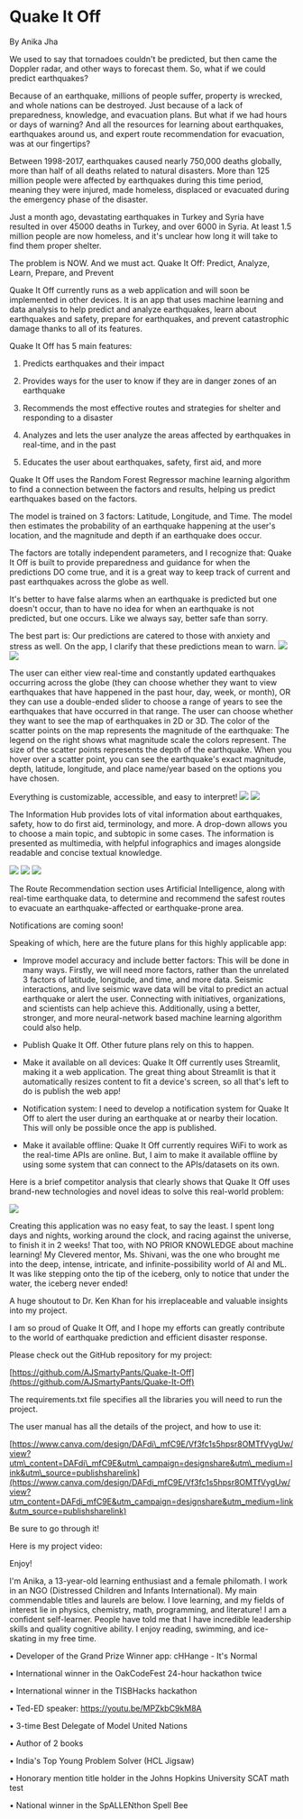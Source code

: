 # **Quake It Off**

By Anika Jha

We used to say that tornadoes couldn't be predicted, but then came the Doppler radar, and other ways to forecast them. So, what if we could predict earthquakes?

Because of an earthquake, millions of people suffer, property is wrecked, and whole nations can be destroyed. Just because of a lack of preparedness, knowledge, and evacuation plans. But what if we had hours or days of warning? And all the resources for learning about earthquakes, earthquakes around us, and expert route recommendation for evacuation, was at our fingertips?

Between 1998-2017, earthquakes caused nearly 750,000 deaths globally, more than half of all deaths related to natural disasters. More than 125 million people were affected by earthquakes during this time period, meaning they were injured, made homeless, displaced or evacuated during the emergency phase of the disaster.

Just a month ago, devastating earthquakes in Turkey and Syria have resulted in over 45000 deaths in Turkey, and over 6000 in Syria. At least 1.5 million people are now homeless, and it's unclear how long it will take to find them proper shelter.

The problem is NOW. And we must act. Quake It Off: Predict, Analyze, Learn, Prepare, and Prevent

Quake It Off currently runs as a web application and will soon be implemented in other devices. It is an app that uses machine learning and data analysis to help predict and analyze earthquakes, learn about earthquakes and safety, prepare for earthquakes, and prevent catastrophic damage thanks to all of its features.

Quake It Off has 5 main features:

1. Predicts earthquakes and their impact

2. Provides ways for the user to know if they are in danger zones of an earthquake

3. Recommends the most effective routes and strategies for shelter and responding to a disaster

4. Analyzes and lets the user analyze the areas affected by earthquakes in real-time, and in the past

5. Educates the user about earthquakes, safety, first aid, and more

Quake It Off uses the Random Forest Regressor machine learning algorithm to find a connection between the factors and results, helping us predict earthquakes based on the factors.

The model is trained on 3 factors: Latitude, Longitude, and Time. The model then estimates the probability of an earthquake happening at the user's location, and the magnitude and depth if an earthquake does occur.

The factors are totally independent parameters, and I recognize that: Quake It Off is built to provide preparedness and guidance for when the predictions DO come true, and it is a great way to keep track of current and past earthquakes across the globe as well.

It's better to have false alarms when an earthquake is predicted but one doesn't occur, than to have no idea for when an earthquake is not predicted, but one occurs. Like we always say, better safe than sorry.

The best part is: Our predictions are catered to those with anxiety and stress as well. On the app, I clarify that these predictions mean to warn. 
![](Images/HomePage1)
![](Images/HomePage2)

The user can either view real-time and constantly updated earthquakes occurring across the globe (they can choose whether they want to view earthquakes that have happened in the past hour, day, week, or month), OR they can use a double-ended slider to choose a range of years to see the earthquakes that have occurred in that range. The user can choose whether they want to see the map of earthquakes in 2D or 3D. The color of the scatter points on the map represents the magnitude of the earthquake: The legend on the right shows what magnitude scale the colors represent. The size of the scatter points represents the depth of the earthquake. When you hover over a scatter point, you can see the earthquake's exact magnitude, depth, latitude, longitude, and place name/year based on the options you have chosen.

Everything is customizable, accessible, and easy to interpret! 
![](Images/Map1)
![](Images/Map2)

The Information Hub provides lots of vital information about earthquakes, safety, how to do first aid, terminology, and more. A drop-down allows you to choose a main topic, and subtopic in some cases. The information is presented as multimedia, with helpful infographics and images alongside readable and concise textual knowledge.

![](Images/InfoHub1) 
![](Images/InfoHub2)
![](Images/InfoHub3)

The Route Recommendation section uses Artificial Intelligence, along with real-time earthquake data, to determine and recommend the safest routes to evacuate an earthquake-affected or earthquake-prone area.

Notifications are coming soon!

Speaking of which, here are the future plans for this highly applicable app:
 - Improve model accuracy and include better factors: This will be done in many ways. Firstly, we will need more factors, rather than the unrelated 3 factors of latitude, longitude, and time, and more data. Seismic interactions, and live seismic wave data will be vital to predict an actual earthquake or alert the user. Connecting with initiatives, organizations, and scientists can help achieve this. Additionally, using a better, stronger, and more neural-network based machine learning algorithm could also help.

- Publish Quake It Off. Other future plans rely on this to happen.

- Make it available on all devices: Quake It Off currently uses Streamlit, making it a web application. The great thing about Streamlit is that it automatically resizes content to fit a device's screen, so all that's left to do is publish the web app!

- Notification system: I need to develop a notification system for Quake It Off to alert the user during an earthquake at or nearby their location. This will only be possible once the app is published.

- Make it available offline: Quake It Off currently requires WiFi to work as the real-time APIs are online. But, I aim to make it available offline by using some system that can connect to the APIs/datasets on its own.

Here is a brief competitor analysis that clearly shows that Quake It Off uses brand-new technologies and novel ideas to solve this real-world problem:

![](RackMultipart20230318-1-qrj34g_html_e369c94804127336.png)

Creating this application was no easy feat, to say the least. I spent long days and nights, working around the clock, and racing against the universe, to finish it in 2 weeks! That too, with NO PRIOR KNOWLEDGE about machine learning! My Clevered mentor, Ms. Shivani, was the one who brought me into the deep, intense, intricate, and infinite-possibility world of AI and ML. It was like stepping onto the tip of the iceberg, only to notice that under the water, the iceberg never ended!

A huge shoutout to Dr. Ken Khan for his irreplaceable and valuable insights into my project.

I am so proud of Quake It Off, and I hope my efforts can greatly contribute to the world of earthquake prediction and efficient disaster response.

Please check out the GitHub repository for my project:

[https://github.com/AJSmartyPants/Quake-It-Off](https://github.com/AJSmartyPants/Quake-It-Off)

The requirements.txt file specifies all the libraries you will need to run the project.

The user manual has all the details of the project, and how to use it:

[https://www.canva.com/design/DAFdi\_mfC9E/Vf3fc1s5hpsr8OMTfVygUw/view?utm\_content=DAFdi\_mfC9E&utm\_campaign=designshare&utm\_medium=link&utm\_source=publishsharelink](https://www.canva.com/design/DAFdi_mfC9E/Vf3fc1s5hpsr8OMTfVygUw/view?utm_content=DAFdi_mfC9E&utm_campaign=designshare&utm_medium=link&utm_source=publishsharelink)

Be sure to go through it!

Here is my project video:

Enjoy!

I'm Anika, a 13-year-old learning enthusiast and a female philomath. I work in an NGO (Distressed Children and Infants International). My main commendable titles and laurels are below. I love learning, and my fields of interest lie in physics, chemistry, math, programming, and literature! I am a confident self-learner. People have told me that I have incredible leadership skills and quality cognitive ability. I enjoy reading, swimming, and ice-skating in my free time.

• Developer of the Grand Prize Winner app: cHHange - It's Normal

• International winner in the OakCodeFest 24-hour hackathon twice

• International winner in the TISBHacks hackathon

• Ted-ED speaker: https://youtu.be/MPZkbC9kM8A

• 3-time Best Delegate of Model United Nations

• Author of 2 books

• India's Top Young Problem Solver (HCL Jigsaw)

• Honorary mention title holder in the Johns Hopkins University SCAT math test

• National winner in the SpALLENthon Spell Bee
